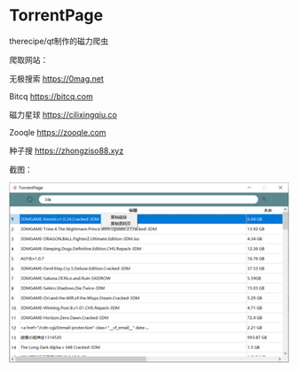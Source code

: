 # TorrentPage
 therecipe/qt制作的磁力爬虫

爬取网站：

无极搜索 https://0mag.net

Bitcq https://bitcq.com

磁力星球 https://cilixingqiu.co

Zooqle https://zooqle.com

种子搜 https://zhongziso88.xyz

截图：

![image-20210111210104726.png](https://raw.githubusercontent.com/kkkunny/TorrentPage/main/images/image-20210111210104726.png)